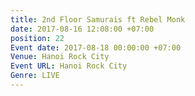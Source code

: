 ```yaml
---
title: 2nd Floor Samurais ft Rebel Monk
date: 2017-08-16 12:08:00 +07:00
position: 22
Event date: 2017-08-18 00:00:00 +07:00
Venue: Hanoi Rock City
Event URL: Hanoi Rock City
Genre: LIVE
---
```


